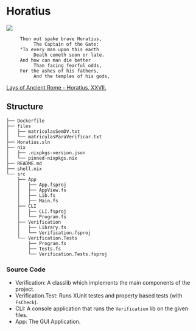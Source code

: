 # Horatius

![](https://github.com/mtrsk/Horatius/workflows/.github/workflows/dockerimage.yml/badge.svg)

```
     Then out spake brave Horatius,
          The Captain of the Gate:
     "To every man upon this earth
          Death cometh soon or late.
     And how can man die better
          Than facing fearful odds,
     For the ashes of his fathers,
          And the temples of his gods,
```
[Lays of Ancient Rome - Horatius, XXVII.](https://en.wikisource.org/wiki/Lays_of_Ancient_Rome)

## Structure

```
├── Dockerfile
├── files
│   ├── matriculasSemDV.txt
│   └── matriculasParaVerificar.txt
├── Horatius.sln
├── nix
│   ├── .nixpkgs-version.json
│   └── pinned-nixpkgs.nix
├── README.md
├── shell.nix
└── src
    ├── App
    │   ├── App.fsproj
    │   ├── AppView.fs
    │   ├── Lib.fs
    │   ├── Main.fs
    ├── CLI
    │   ├── CLI.fsproj
    │   └── Program.fs
    ├── Verification
    │   ├── Library.fs
    │   └── Verification.fsproj
    └── Verification.Tests
        ├── Program.fs
        ├── Tests.fs
        └── Verification.Tests.fsproj
```

### Source Code

* Verification: A classlib which implements the main components of the project.
* Verification.Test: Runs XUnit testes and property based tests (with `FsCheck`).
* CLI: A console application that runs the `Verification` lib on the given files.
* App: The GUI Application.


